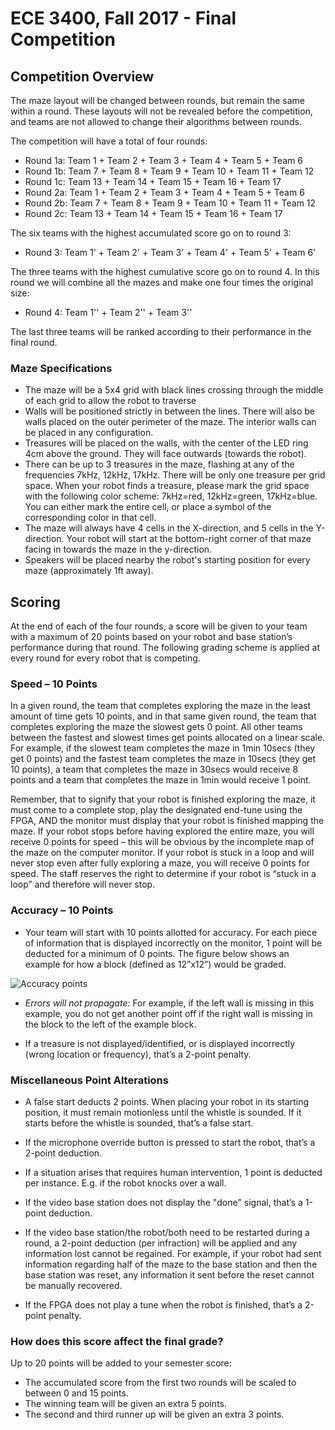 # ECE 3400, Fall 2017 - Final Competition

## Competition Overview

The maze layout will be changed between rounds, but remain the same within a round. These layouts will not be revealed before the competition, and teams are not allowed to change their algorithms between rounds. 

The competition will have a total of four rounds: 

* Round 1a: Team 1 + Team 2 + Team 3 + Team 4 + Team 5 + Team 6
* Round 1b: Team 7 + Team 8 + Team 9 + Team 10 + Team 11 + Team 12
* Round 1c: Team 13 + Team 14 + Team 15 + Team 16 + Team 17
* Round 2a: Team 1 + Team 2 + Team 3 + Team 4 + Team 5 + Team 6
* Round 2b: Team 7 + Team 8 + Team 9 + Team 10 + Team 11 + Team 12
* Round 2c: Team 13 + Team 14 + Team 15 + Team 16 + Team 17

The six teams with the highest accumulated score go on to round 3:

* Round 3: Team 1' + Team 2' + Team 3' + Team 4' + Team 5' + Team 6'

The three teams with the highest cumulative score go on to round 4. In this round we will combine all the mazes and make one four times the original size:

* Round 4: Team 1'' + Team 2'' + Team 3''

The last three teams will be ranked according to their performance in the final round.

### Maze Specifications

* The maze will be a 5x4 grid with black lines crossing through the middle of each grid to allow the robot to traverse
* Walls will be positioned strictly in between the lines. There will also be walls placed on the outer perimeter of the maze. The interior walls can be placed in any configuration.
* Treasures will be placed on the walls, with the center of the LED ring 4cm above the ground. They will face outwards (towards the robot). 
* There can be up to 3 treasures in the maze, flashing at any of the frequencies 7kHz, 12kHz, 17kHz. There will be only one treasure per grid space. When your robot finds a treasure, please mark the grid space with the following color scheme: 7kHz=red, 12kHz=green, 17kHz=blue. You can either mark the entire cell, or place a symbol of the corresponding color in that cell.
* The maze will always have 4 cells in the X-direction, and 5 cells in the Y-direction. Your robot will start at the bottom-right corner of that maze facing in towards the maze in the y-direction.
* Speakers will be placed nearby the robot's starting position for every maze (approximately 1ft away).

## Scoring

At the end of each of the four rounds, a score will be given to your team with a maximum of 20 points based on your robot and base station’s performance during that round. The following grading scheme is applied at every round for every robot that is competing.

### Speed – 10 Points

In a given round, the team that completes exploring the maze in the least amount of time gets 10 points, and in that same given round, the team that completes exploring the maze the slowest gets 0 point. All other teams between the fastest and slowest times get points allocated on a linear scale. For example, if the slowest team completes the maze in 1min 10secs (they get 0 points) and the fastest team completes the maze in 10secs (they get 10 points), a team that completes the maze in 30secs would receive 8 points and a team that completes the maze in 1min would receive 1 point.

Remember, that to signify that your robot is finished exploring the maze, it must come to a complete stop, play the designated end-tune using the FPGA, AND the monitor must display that your robot is finished mapping the maze. If your robot stops before having explored the entire maze, you will receive 0 points for speed – this will be obvious by the incomplete map of the maze on the computer monitor. If your robot is stuck in a loop and will never stop even after fully exploring a maze, you will receive 0 points for speed. The staff reserves the right to determine if your robot is “stuck in a loop” and therefore will never stop.

### Accuracy – 10 Points

* Your team will start with 10 points allotted for accuracy. For each piece of information that is displayed incorrectly on the monitor, 1 point will be deducted for a minimum of 0 points. The figure below shows an example for how a block (defined as 12”x12”) would be graded.

![Accuracy points](../images/Wall_accuracy.jpg)

* _Errors will not propagate:_ For example, if the left wall is missing in this example, you do not get another point off if the right wall is missing in the block to the left of the example block.

* If a treasure is not displayed/identified, or is displayed incorrectly (wrong location or frequency), that’s a 2-point penalty.

### Miscellaneous Point Alterations

* A false start deducts 2 points. When placing your robot in its starting position, it must remain motionless until the whistle is sounded. If it starts before the whistle is sounded, that’s a false start.

* If the microphone override button is pressed to start the robot, that’s a 2-point deduction. 

* If a situation arises that requires human intervention, 1 point is deducted per instance. E.g. if the robot knocks over a wall.

* If the video base station does not display the "done" signal, that’s a 1-point deduction.

* If the video base station/the robot/both need to be restarted during a round, a 2-point deduction (per infraction) will be applied and any information lost cannot be regained. For example, if your robot had sent information regarding half of the maze to the base station and then the base station was reset, any information it sent before the reset cannot be manually recovered.

* If the FPGA does not play a tune when the robot is finished, that’s a 2-point penalty.

### How does this score affect the final grade?

Up to 20 points will be added to your semester score: 
* The accumulated score from the first two rounds will be scaled to between 0 and 15 points. 
* The winning team will be given an extra 5 points. 
* The second and third runner up will be given an extra 3 points. 
